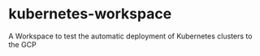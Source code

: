 # kubernetes-workspace
A Workspace to test the automatic deployment of Kubernetes clusters to the GCP
